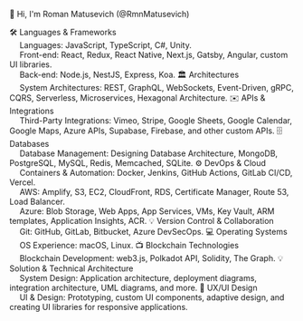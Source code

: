 👋 Hi, I'm Roman Matusevich (@RmnMatusevich)

🛠 Languages & Frameworks
<br>&emsp; Languages: JavaScript, TypeScript, C#, Unity.
<br>&emsp; Front-end: React, Redux, React Native, Next.js, Gatsby, Angular, custom UI libraries.
<br>&emsp; Back-end: Node.js, NestJS, Express, Koa.
🏛 Architectures
<br>&emsp; System Architectures: REST, GraphQL, WebSockets, Event-Driven, gRPC, CQRS, Serverless, Microservices, Hexagonal Architecture.
✉️ APIs & Integrations
<br>&emsp; Third-Party Integrations: Vimeo, Stripe, Google Sheets, Google Calendar, Google Maps, Azure APIs, Supabase, Firebase, and other custom APIs.
🗄 Databases
<br>&emsp; Database Management: Designing Database Architecture, MongoDB, PostgreSQL, MySQL, Redis, Memcached, SQLite.
⚙️ DevOps & Cloud
<br>&emsp; Containers & Automation: Docker, Jenkins, GitHub Actions, GitLab CI/CD, Vercel.
<br>&emsp; AWS: Amplify, S3, EC2, CloudFront, RDS, Certificate Manager, Route 53, Load Balancer.
<br>&emsp; Azure: Blob Storage, Web Apps, App Services, VMs, Key Vault, ARM templates, Application Insights, ACR.
💡 Version Control & Collaboration
<br>&emsp; Git: GitHub, GitLab, Bitbucket, Azure DevSecOps.
💻 Operating Systems
<br>&emsp; OS Experience: macOS, Linux.
📺 Blockchain Technologies
<br>&emsp; Blockchain Development: web3.js, Polkadot API, Solidity, The Graph.
💡 Solution & Technical Architecture
<br>&emsp; System Design: Application architecture, deployment diagrams, integration architecture, UML diagrams, and more.
📱 UX/UI Design
<br>&emsp; UI & Design: Prototyping, custom UI components, adaptive design, and creating UI libraries for responsive applications.
